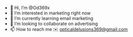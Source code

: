 - 👋 Hi, I’m @Od369x
- 👀 I’m interested in marketing right now
- 🌱 I’m currently learning email marketing
- 💞️ I’m looking to collaborate on advertising
- 📫 How to reach me ✉️ opticaldelusions369@gmail.com

<!---
Od369x/Od369x is a ✨ special ✨ repository 
because its `README.md` (this file) appears 
on your GitHub profile.
You can click the Preview link to take a
 look at your changes.
--->
